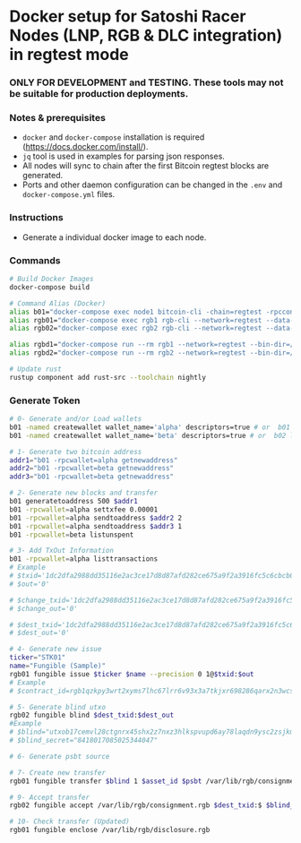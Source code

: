 # Docker setup for Satoshi Racer Nodes (LNP, RGB & DLC integration) in regtest mode

### ONLY FOR DEVELOPMENT and TESTING. These tools may not be suitable for production deployments.

### Notes & prerequisites

- `docker` and `docker-compose` installation is required (https://docs.docker.com/install/).
- `jq` tool is used in examples for parsing json responses.
- All nodes will sync to chain after the first Bitcoin regtest blocks are generated.
- Ports and other daemon configuration can be changed in the `.env` and `docker-compose.yml` files.

### Instructions

- Generate a individual docker image to each node.

### Commands

```bash
# Build Docker Images
docker-compose build

# Command Alias (Docker)
alias b01="docker-compose exec node1 bitcoin-cli -chain=regtest -rpcconnect=localhost -rpcport=18889 -rpcuser=bitcoin -rpcpassword=bitcoin"
alias rgb01="docker-compose exec rgb1 rgb-cli --network=regtest --data-dir=/var/lib/rgb/"
alias rgb02="docker-compose exec rgb2 rgb-cli --network=regtest --data-dir=/var/lib/rgb/"

alias rgbd1="docker-compose run --rm rgb1 --network=regtest --bin-dir=/usr/local/bin/ --data-dir=/var/lib/rgb/ --electrum=electrs:50001"
alias rgbd2="docker-compose run --rm rgb2 --network=regtest --bin-dir=/usr/local/bin/ --data-dir=/var/lib/rgb/ --electrum=electrs:50001"

# Update rust
rustup component add rust-src --toolchain nightly
```

### Generate Token

```bash
# 0- Generate and/or Load wallets
b01 -named createwallet wallet_name='alpha' descriptors=true # or  b01 loadwallet alpha
b01 -named createwallet wallet_name='beta' descriptors=true # or  b02 loadwallet beta

# 1- Generate two bitcoin address
addr1="b01 -rpcwallet=alpha getnewaddress"
addr2="b01 -rpcwallet=beta getnewaddress"
addr3="b01 -rpcwallet=beta getnewaddress"

# 2- Generate new blocks and transfer
b01 generatetoaddress 500 $addr1
b01 -rpcwallet=alpha settxfee 0.00001
b01 -rpcwallet=alpha sendtoaddress $addr2 2 
b01 -rpcwallet=alpha sendtoaddress $addr3 1 
b01 -rpcwallet=beta listunspent

# 3- Add TxOut Information
b01 -rpcwallet=alpha listtransactions
# Example
# $txid='1dc2dfa2988dd35116e2ac3ce17d8d87afd282ce675a9f2a3916fc5c6cbcb08c'
# $out='0'

# $change_txid='1dc2dfa2988dd35116e2ac3ce17d8d87afd282ce675a9f2a3916fc5c6cbcb08c'
# $change_out='0'

# $dest_txid='1dc2dfa2988dd35116e2ac3ce17d8d87afd282ce675a9f2a3916fc5c6cbcb08c'
# $dest_out='0'

# 4- Generate new issue
ticker="STK01"
name="Fungible (Sample)"
rgb01 fungible issue $ticker $name --precision 0 1@$txid:$out
# Example
# $contract_id=rgb1qzkpy3wrt2xyms7lhc67lrr6v93x3a7tkjxr698286qarx2n3wcslhlevj

# 5- Generate blind utxo
rgb02 fungible blind $dest_txid:$dest_out
#Example
# $blind="utxob17cemvl28ctgnrx45shx2z7nxz3hlkspvupd6ay78laqdn9ysc2zsjkm6t8"
# $blind_secret="8418017085025344047"

# 6- Generate psbt source

# 7- Create new transfer
rgb01 fungible transfer $blind 1 $asset_id $psbt /var/lib/rgb/consignment.rgb /var/lib/rgb/disclosure.rgb /var/lib/rgb/invoice.rgb -a $txid:$out -i $change_txid:$change_out

# 9- Accept transfer
rgb02 fungible accept /var/lib/rgb/consignment.rgb $dest_txid:$ $blind_secret

# 10- Check transfer (Updated)
rgb01 fungible enclose /var/lib/rgb/disclosure.rgb

```
